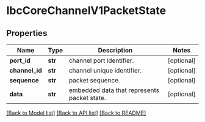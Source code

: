 # IbcCoreChannelV1PacketState

## Properties
Name | Type | Description | Notes
------------ | ------------- | ------------- | -------------
**port_id** | **str** | channel port identifier. | [optional] 
**channel_id** | **str** | channel unique identifier. | [optional] 
**sequence** | **str** | packet sequence. | [optional] 
**data** | **str** | embedded data that represents packet state. | [optional] 

[[Back to Model list]](../README.md#documentation-for-models) [[Back to API list]](../README.md#documentation-for-api-endpoints) [[Back to README]](../README.md)

